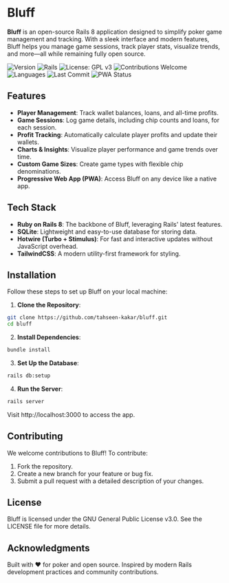# **Bluff**

**Bluff** is an open-source Rails 8 application designed to simplify poker game management and tracking. With a sleek interface and modern features, Bluff helps you manage game sessions, track player stats, visualize trends, and more—all while remaining fully open source.

![Version](https://img.shields.io/badge/version-0.0.3-orange)
![Rails](https://img.shields.io/badge/Rails-8.0-red)
![License: GPL v3](https://img.shields.io/badge/License-GPLv3-blue.svg)
![Contributions Welcome](https://img.shields.io/badge/Contributions-Welcome-brightgreen)
![Languages](https://img.shields.io/github/languages/top/tahseen-kakar/bluff)
![Last Commit](https://img.shields.io/github/last-commit/tahseen-kakar/bluff)
![PWA Status](https://img.shields.io/badge/PWA-Ready-brightgreen)


## **Features**
- **Player Management**: Track wallet balances, loans, and all-time profits.
- **Game Sessions**: Log game details, including chip counts and loans, for each session.
- **Profit Tracking**: Automatically calculate player profits and update their wallets.
- **Charts & Insights**: Visualize player performance and game trends over time.
- **Custom Game Sizes**: Create game types with flexible chip denominations.
- **Progressive Web App (PWA)**: Access Bluff on any device like a native app.


## **Tech Stack**
- **Ruby on Rails 8**: The backbone of Bluff, leveraging Rails' latest features.
- **SQLite**: Lightweight and easy-to-use database for storing data.
- **Hotwire (Turbo + Stimulus)**: For fast and interactive updates without JavaScript overhead.
- **TailwindCSS**: A modern utility-first framework for styling.


## **Installation**
Follow these steps to set up Bluff on your local machine:

1. **Clone the Repository**:

```bash
git clone https://github.com/tahseen-kakar/bluff.git
cd bluff
```

2. **Install Dependencies**:

```bash
bundle install
```

3. **Set Up the Database**:

```bash
rails db:setup
```

4. **Run the Server**:

```bash
rails server
```

Visit http://localhost:3000 to access the app.

## **Contributing**
We welcome contributions to Bluff! To contribute:

1. Fork the repository.
2. Create a new branch for your feature or bug fix.
3. Submit a pull request with a detailed description of your changes.

## **License**
Bluff is licensed under the GNU General Public License v3.0. See the LICENSE file for more details.

## **Acknowledgments**
Built with ❤️ for poker and open source.
Inspired by modern Rails development practices and community contributions.